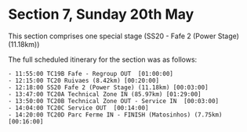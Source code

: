# Section 7, Sunday 20th May

This section comprises one special stage (SS20 - Fafe 2 (Power Stage) (11.18km))

The full scheduled itinerary for the section was as follows:

	- 11:55:00 TC19B Fafe - Regroup OUT  [01:00:00]
	- 12:15:00 TC20 Ruivaes (8.42km) [00:20:00]
	- 12:18:00 SS20 Fafe 2 (Power Stage) (11.18km) [00:03:00]
	- 13:47:00 TC20A Technical Zone IN (85.97km) [01:29:00]
	- 13:50:00 TC20B Technical Zone OUT - Service IN  [00:03:00]
	- 14:04:00 TC20C Service OUT  [00:14:00]
	- 14:20:00 TC20D Parc Ferme IN - FINISH (Matosinhos) (7.75km) [00:16:00]
